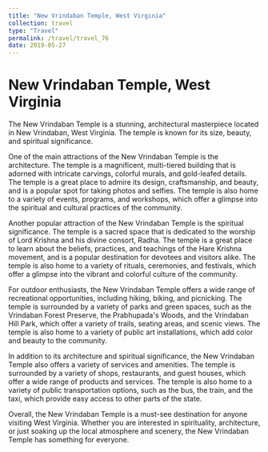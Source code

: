 ```yaml
---
title: "New Vrindaban Temple, West Virginia"
collection: travel
type: "Travel"
permalink: /travel/travel_76
date: 2019-05-27
---
```


# New Vrindaban Temple, West Virginia
The New Vrindaban Temple is a stunning, architectural masterpiece located in New Vrindaban, West Virginia. The temple is known for its size, beauty, and spiritual significance.

One of the main attractions of the New Vrindaban Temple is the architecture. The temple is a magnificent, multi-tiered building that is adorned with intricate carvings, colorful murals, and gold-leafed details. The temple is a great place to admire its design, craftsmanship, and beauty, and is a popular spot for taking photos and selfies. The temple is also home to a variety of events, programs, and workshops, which offer a glimpse into the spiritual and cultural practices of the community.

Another popular attraction of the New Vrindaban Temple is the spiritual significance. The temple is a sacred space that is dedicated to the worship of Lord Krishna and his divine consort, Radha. The temple is a great place to learn about the beliefs, practices, and teachings of the Hare Krishna movement, and is a popular destination for devotees and visitors alike. The temple is also home to a variety of rituals, ceremonies, and festivals, which offer a glimpse into the vibrant and colorful culture of the community.

For outdoor enthusiasts, the New Vrindaban Temple offers a wide range of recreational opportunities, including hiking, biking, and picnicking. The temple is surrounded by a variety of parks and green spaces, such as the Vrindaban Forest Preserve, the Prabhupada's Woods, and the Vrindaban Hill Park, which offer a variety of trails, seating areas, and scenic views. The temple is also home to a variety of public art installations, which add color and beauty to the community.

In addition to its architecture and spiritual significance, the New Vrindaban Temple also offers a variety of services and amenities. The temple is surrounded by a variety of shops, restaurants, and guest houses, which offer a wide range of products and services. The temple is also home to a variety of public transportation options, such as the bus, the train, and the taxi, which provide easy access to other parts of the state.

Overall, the New Vrindaban Temple is a must-see destination for anyone visiting West Virginia. Whether you are interested in spirituality, architecture, or just soaking up the local atmosphere and scenery, the New Vrindaban Temple has something for everyone.
